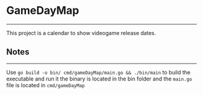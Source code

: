 # GameDayMap

---

This project is a calendar to show videogame release dates.

## Notes

---

Use `go build -o bin/ cmd/gameDayMap/main.go && ./bin/main` to build the executable and run it the binary is located in the bin folder and the `main.go` file is located in `cmd/gameDayMap`
